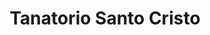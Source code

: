 ---
title: "Tanatorio Santo Cristo"
url: /portillo/tanatorio-santo-cristo/
shop: directores de funerarias
---